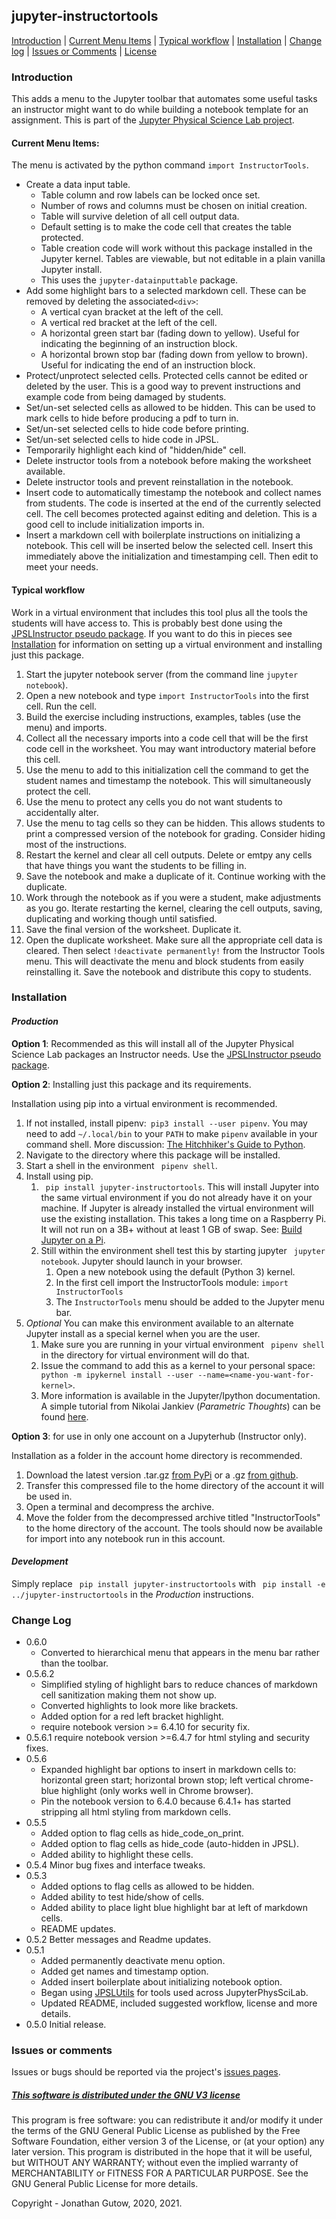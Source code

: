 ## jupyter-instructortools
[Introduction](#introduction) | [Current Menu Items](#current-menu-items) | 
[Typical workflow](#typical-workflow) | [Installation](#installation) | 
[Change log](#change-log) | [Issues or Comments](#issues-or-comments) | 
[License](#this-software-is-distributed-under-the-gnu-v3-licensehttpsgnuorglicenses)
### Introduction
This adds a menu to the Jupyter toolbar that automates some useful tasks an
instructor might want to do while building a notebook template for an 
assignment. This is part of the
[Jupyter Physical Science Lab project](https://jupyterphysscilab.github.io/Documentation/).

#### Current Menu Items:
The menu is activated by the python command `import InstructorTools`.
* Create a data input table.
    * Table column and row labels can be locked once set.
    * Number of rows and columns must be chosen on initial creation.
    * Table will survive deletion of all cell output data.
    * Default setting is to make the code cell that creates the table
      protected.
    * Table creation code will work without this package installed in the
      Jupyter kernel. Tables are viewable, but not editable in a plain vanilla
      Jupyter install.
    * This uses the `jupyter-datainputtable` package.
* Add some highlight bars to a selected markdown cell. These can be removed by 
  deleting the associated`<div>`:
  * A vertical cyan bracket at the left of the cell.
  * A vertical red bracket at the left of the cell.
  * A horizontal green start bar (fading down to yellow). Useful for indicating
    the beginning of an instruction block.
  * A horizontal brown stop bar (fading down from yellow to brown). Useful 
    for indicating the end of an instruction block.
* Protect/unprotect selected cells. Protected cells cannot be 
  edited or deleted by the user. This is a good way to prevent instructions
  and example code from being damaged by students.
* Set/un-set selected cells as allowed to be hidden. This can be used to mark
  cells to hide before producing a pdf to turn in.
* Set/un-set selected cells to hide code before printing.
* Set/un-set selected cells to hide code in JPSL.
* Temporarily highlight each kind of "hidden/hide" cell.
* Delete instructor tools from a notebook before making the
  worksheet available.
* Delete instructor tools and prevent reinstallation in the
  notebook.
* Insert code to automatically timestamp the notebook and 
  collect names from students. The code is inserted at the end of the 
  currently selected cell. The cell becomes protected
  against editing and deletion. This is a good cell to include initialization
  imports in.
* Insert a markdown cell with boilerplate instructions on initializing a
  notebook. This cell will be inserted below the selected cell. Insert this 
  immediately above the initialization and timestamping cell. Then edit to 
  meet your needs.
  
#### Typical workflow
Work in a virtual environment that includes this tool plus all the tools
the students will have access to. This is probably best done using the 
[JPSLInstructor pseudo package](https://github.com/JupyterPhysSciLab/JPSLInstructor).
If you want to do this in pieces see [Installation](#installation)
for information on setting up a virtual environment and installing just 
this package.

1. Start the jupyter notebook server (from the command line `jupyter 
   notebook`).
2. Open a new notebook and type `import InstructorTools` into the first 
   cell. Run the cell.
3. Build the exercise including instructions, examples, tables (use the menu) 
   and imports.
4. Collect all the necessary imports into a code cell that will be the 
   first code cell in the worksheet. You may want introductory material 
   before this cell.
5. Use the menu to add to this initialization cell the command to get the 
   student names and timestamp the notebook. This will simultaneously 
   protect the cell.
6. Use the menu to protect any cells you do not want students to 
   accidentally alter.
7. Use the menu to tag cells so they can be hidden. This allows students to 
   print a compressed version of the notebook for grading. Consider hiding 
   most of the instructions.
8. Restart the kernel and clear all cell outputs. Delete or emtpy any cells 
   that have things you want the students to be filling in.
9. Save the notebook and make a duplicate of it. Continue working with the 
   duplicate.
10. Work through the notebook as if you were a student, make adjustments as 
    you go. Iterate restarting the kernel, clearing the cell outputs, saving,
    duplicating and working though until satisfied.
11. Save the final version of the worksheet. Duplicate it.
12. Open the duplicate worksheet. Make sure all the appropriate cell data is 
    cleared. Then select `!deactivate permanently!` from the Instructor Tools
    menu. This will deactivate the menu and block students from easily 
    reinstalling it. Save the notebook and distribute this copy to students.
   
### Installation
#### _Production_
__Option 1__: Recommended as this will install all of the Jupyter Physical 
Science Lab packages an Instructor needs. Use the
[JPSLInstructor pseudo package](https://github.com/JupyterPhysSciLab/JPSLInstructor).

__Option 2__: Installing just this package and its requirements.

Installation using pip into a virtual environment is recommended.
1. If not installed, install pipenv:` pip3 install --user pipenv`. You may
need to add `~/.local/bin` to your `PATH` to make `pipenv`
available in your command shell. More discussion: 
[The Hitchhiker's Guide to Python](https://docs.python-guide.org/dev/virtualenvs/).
1. Navigate to the directory where this package will be installed.
1. Start a shell in the environment ` pipenv shell`.
1. Install using pip.
    1. ` pip install jupyter-instructortools`. This will install Jupyter into the same virtual
    environment if you do not already have it on your machine. If Jupyter is already
    installed the virtual environment will use the existing installation. This takes
    a long time on a Raspberry Pi. It will not run on a 3B+ without at least 1 GB of
    swap. See: [Build Jupyter on a Pi](https://www.uwosh.edu/facstaff/gutow/computer-and-programming-how-tos/installing-jupyter-on-raspberrian).
    1. Still within the environment shell test this by starting jupyter
` jupyter notebook`. Jupyter should launch in your browser.
        1. Open a new notebook using the default (Python 3) kernel.
        1. In the first cell import the InstructorTools module:
            `import InstructorTools`
        1. The `InstructorTools` menu should be added to the Jupyter menu bar.
1. _Optional_ You can make this environment available to an alternate Jupyter install as a special kernel when you are the user.
    1. Make sure you are running in your virtual environment ` pipenv shell` in the directory for  virtual
    environment will do that.
    1. Issue the command to add this as a kernel to your personal space: 
    ` python -m ipykernel install --user --name=<name-you-want-for-kernel>`.
    1. More information is available in the Jupyter/Ipython documentation. A simple tutorial from Nikolai Jankiev
    (_Parametric Thoughts_) can be found [here](https://janakiev.com/til/jupyter-virtual-envs/). 
 
 __Option 3__: for use in only one account on a Jupyterhub (Instructor only).
 
 Installation as a folder in the account home directory is recommended.
 
 1. Download the latest version .tar.gz [from PyPi](https://pypi.org/project/jupyter-instructortools/#files) 
 or a .gz [from github](https://github.com/JupyterPhysSciLab/jupyter-instructortools).
 1. Transfer this compressed file to the home directory of the account it will 
 be used in.
 1. Open a terminal and decompress the archive.
 1. Move the folder from the decompressed archive titled "InstructorTools" to
 the home directory of the account. The tools should now be available for
 import into any notebook run in this account.
 
#### _Development_
Simply replace ` pip install jupyter-instructortools` with
` pip install -e ../jupyter-instructortools` in the _Production_ instructions.

### Change Log
  * 0.6.0
    * Converted to hierarchical menu that appears in the menu bar rather 
      than the toolbar.
  * 0.5.6.2
    * Simplified styling of highlight bars to reduce chances of markdown 
      cell sanitization making them not show up.
    * Converted highlights to look more like brackets.
    * Added option for a red left bracket highlight.
    * require notebook version >= 6.4.10 for security fix.
  * 0.5.6.1 require notebook version >=6.4.7 for html styling and security 
    fixes.
  * 0.5.6
    * Expanded highlight bar options to insert in markdown cells to: 
      horizontal green start; horizontal brown stop; left vertical 
      chrome-blue highlight (only works well in Chrome browser).
    * Pin the notebook version to 6.4.0 because 6.4.1+ has started 
      stripping all html styling from markdown cells.
  * 0.5.5
    * Added option to flag cells as hide_code_on_print.
    * Added option to flag cells as hide_code (auto-hidden in
    JPSL).
    * Added ability to highlight these cells.
  * 0.5.4 Minor bug fixes and interface tweaks.
  * 0.5.3 
    * Added options to flag cells as allowed to be hidden.
    * Added ability to test hide/show of cells.
    * Added ability to place light blue highlight bar at left of markdown 
      cells.
    * README updates.
  * 0.5.2 Better messages and Readme updates.
  * 0.5.1
    * Added permanently deactivate menu option.
    * Added get names and timestamp option.
    * Added insert boilerplate about initializing notebook option.
    * Began using
      [JPSLUtils](https://github.com/JupyterPhysSciLab/JPSLUtils)
      for tools used across JupyterPhysSciLab.
    * Updated README, included suggested workflow, license and more details.
  * 0.5.0 Initial release.
### Issues or comments

Issues or bugs should be reported via the project's [issues pages](https://github.com/JupyterPhysSciLab/jupyter-instructortools/issues).


##### [This software is distributed under the GNU V3 license](https://gnu.org/licenses)
This program is free software: you can redistribute it and/or modify
    it under the terms of the GNU General Public License as published by
    the Free Software Foundation, either version 3 of the License, or
    (at your option) any later version.
    This program is distributed in the hope that it will be useful,
    but WITHOUT ANY WARRANTY; without even the implied warranty of
    MERCHANTABILITY or FITNESS FOR A PARTICULAR PURPOSE.  See the
    GNU General Public License for more details.

Copyright - Jonathan Gutow, 2020, 2021.
